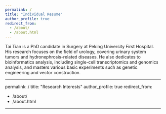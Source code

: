 ```yaml
---
permalink: /
title: "Individual Resume"
author_profile: true
redirect_from: 
  - /about/
  - /about.html
---
```


Tai Tian is a PhD candidate in Surgery at Peking University First Hospital. His research focuses on the field of urology, covering urinary system tumors and hydronephrosis-related diseases. He also dedicates to bioinformatics analysis, including single-cell transcriptomics and genomics analysis, and masters various basic experiments such as genetic engineering and vector construction.

---
permalink: /
title: "Research Interests"
author_profile: true
redirect_from: 
  - /about/
  - /about.html
---


